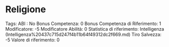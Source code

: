 # Religione

Tags: ABI
: No
Bonus Competenza: 0
Bonus Competenza di Riferimento: 1
Modificatore: -5
Modificatore  Abilità: 0
Statistica di riferimento: Intelligenza (Intelligenza%20437c715d247f4b11b64f49312dc2f669.md)
Tiro Salvezza: -5
Valore di riferimento: 0